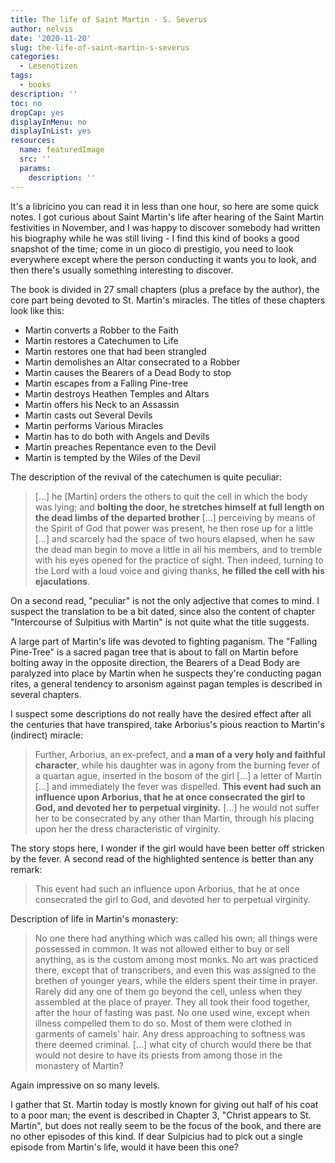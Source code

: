 ```yaml
---
title: The life of Saint Martin - S. Severus
author: nelvis
date: '2020-11-20'
slug: the-life-of-saint-martin-s-severus
categories:
  - Lesenotizen
tags:
  - books
description: ''
toc: no
dropCap: yes
displayInMenu: no
displayInList: yes
resources:
  name: featuredImage
  src: ''
  params:
    description: ''
---
```


It's a libricino you can read it in less than one hour, so here are some quick notes. I got curious about Saint Martin's life after hearing of the Saint Martin festivities in November, and I was happy to discover somebody had written his biography while he was still living - I find this kind of books a good snapshot of the time; come in un gioco di prestigio, you need to look everywhere except where the person conducting it wants you to look, and then there's usually something interesting to discover.

The book is divided in 27 small chapters (plus a preface by the author), the core part being devoted to St. Martin's miracles. The titles of these chapters look like this:
* Martin converts a Robber to the Faith
* Martin restores a Catechumen to Life
* Martin restores one that had been strangled
* Martin demolishes an Altar consecrated to a Robber
* Martin causes the Bearers of a Dead Body to stop
* Martin escapes from a Falling Pine-tree
* Martin destroys Heathen Temples and Altars
* Martin offers his Neck to an Assassin
* Martin casts out Several Devils
* Martin performs Various Miracles
* Martin has to do both with Angels and Devils
* Martin preaches Repentance even to the Devil
* Martin is tempted by the Wiles of the Devil

The description of the revival of the catechumen is quite peculiar:
> [...] he [Martin] orders the others to quit the cell in which the body was lying; and **bolting the door, he stretches himself at full length on the dead limbs of the departed brother** [...] perceiving by means of the Spirit of God that power was present, he then rose up for a little [...] and scarcely had the space of two hours elapsed, when he saw the dead man begin to move a little in all his members, and to tremble with his eyes opened for the practice of sight. Then indeed, turning to the Lord with a loud voice and giving thanks, **he filled the cell with his ejaculations**.

On a second read, "peculiar" is not the only adjective that comes to mind. I suspect the translation to be a bit dated, since also the content of chapter "Intercourse of Sulpitius with Martin" is not quite what the title suggests.

A large part of Martin's life was devoted to fighting paganism. The "Falling Pine-Tree" is a sacred pagan tree that is about to fall on Martin before bolting away in the opposite direction, the Bearers of a Dead Body are paralyzed into place by Martin when he suspects they're conducting pagan rites, a general tendency to arsonism against pagan temples is described in several chapters.

I suspect some descriptions do not really have the desired effect after all the centuries that have transpired, take Arborius's pious reaction to Martin's (indirect) miracle:
> Further, Arborius, an ex-prefect, and **a man of a very holy and faithful character**, while his daughter was in agony from the burning fever of a quartan ague, inserted in the bosom of the girl [...] a letter of Martin [...] and immediately the fever was dispelled. **This event had such an influence upon Arborius, that he at once consecrated the girl to God, and devoted her to perpetual virginity.** [...] he would not suffer her to be consecrated by any other than Martin, through his placing upon her the dress characteristic of virginity.

The story stops here, I wonder if the girl would have been better off stricken by the fever. A second read of the highlighted sentence is better than any remark:
>This event had such an influence upon Arborius, that he at once consecrated the girl to God, and devoted her to perpetual virginity.

Description of life in Martin's monastery:
> No one there had anything which was called his own; all things were possessed in common. It was not allowed either to buy or sell anything, as is the custom among most monks. No art was practiced there, except that of transcribers, and even this was assigned to the brethen of younger years, while the elders spent their time in prayer. Rarely did any one of them go beyond the cell, unless when they assembled at the place of prayer. They all took their food together, after the hour of fasting was past. No one used wine, except when illness compelled them to do so. Most of them were clothed in garments of camels' hair. Any dress approaching to softness was there deemed criminal. [...] what city of church would there be that would not desire to have its priests from among those in the monastery of Martin?

Again impressive on so many levels. 

I gather that St. Martin today is mostly known for giving out half of his coat to a poor man; the event is described in Chapter 3, "Christ appears to St. Martin", but does not really seem to be the focus of the book, and there are no other episodes of this kind. If dear Sulpicius had to pick out a single episode from Martin's life, would it have been this one?


